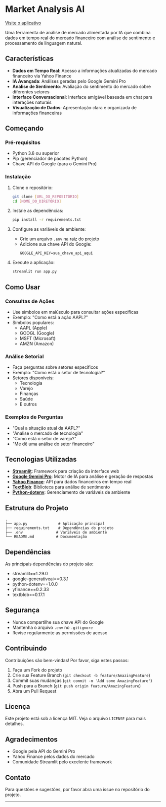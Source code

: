 # Market Analysis AI

[Visite o aplicativo](https://tp3desapps-un55mfy9dhtqvtfdubxvsh.streamlit.app/)


Uma ferramenta de análise de mercado alimentada por IA que combina dados em tempo real do mercado financeiro com análise de sentimento e processamento de linguagem natural.

## Características

- **Dados em Tempo Real**: Acesso a informações atualizadas do mercado financeiro via Yahoo Finance
- **IA Avançada**: Análises geradas pelo Google Gemini Pro
- **Análise de Sentimento**: Avaliação do sentimento do mercado sobre diferentes setores
- **Interface Conversacional**: Interface amigável baseada em chat para interações naturais
- **Visualização de Dados**: Apresentação clara e organizada de informações financeiras

## Começando

### Pré-requisitos

- Python 3.8 ou superior
- Pip (gerenciador de pacotes Python)
- Chave API do Google (para o Gemini Pro)

### Instalação

1. Clone o repositório:
   ```bash
   git clone [URL_DO_REPOSITÓRIO]
   cd [NOME_DO_DIRETÓRIO]
   ```

2. Instale as dependências:
   ```bash
   pip install -r requirements.txt
   ```

3. Configure as variáveis de ambiente:
   - Crie um arquivo `.env` na raiz do projeto
   - Adicione sua chave API do Google:
     ```
     GOOGLE_API_KEY=sua_chave_api_aqui
     ```

4. Execute a aplicação:
   ```bash
   streamlit run app.py
   ```

## Como Usar

### Consultas de Ações
- Use símbolos em maiúsculo para consultar ações específicas
- Exemplo: "Como está a ação AAPL?"
- Símbolos populares:
  - AAPL (Apple)
  - GOOGL (Google)
  - MSFT (Microsoft)
  - AMZN (Amazon)

### Análise Setorial
- Faça perguntas sobre setores específicos
- Exemplo: "Como está o setor de tecnologia?"
- Setores disponíveis:
  - Tecnologia
  - Varejo
  - Finanças
  - Saúde
  - E outros

### Exemplos de Perguntas
- "Qual a situação atual da AAPL?"
- "Analise o mercado de tecnologia"
- "Como está o setor de varejo?"
- "Me dê uma análise do setor financeiro"

## Tecnologias Utilizadas

- **[Streamlit](https://streamlit.io/)**: Framework para criação da interface web
- **[Google Gemini Pro](https://ai.google.dev/)**: Motor de IA para análise e geração de respostas
- **[Yahoo Finance](https://finance.yahoo.com/)**: API para dados financeiros em tempo real
- **[TextBlob](https://textblob.readthedocs.io/)**: Biblioteca para análise de sentimento
- **[Python-dotenv](https://github.com/theskumar/python-dotenv)**: Gerenciamento de variáveis de ambiente

## Estrutura do Projeto

```
.
├── app.py              # Aplicação principal
├── requirements.txt    # Dependências do projeto
├── .env               # Variáveis de ambiente
└── README.md          # Documentação
```

## Dependências

As principais dependências do projeto são:
- streamlit==1.29.0
- google-generativeai==0.3.1
- python-dotenv==1.0.0
- yfinance==0.2.33
- textblob==0.17.1

## Segurança

- Nunca compartilhe sua chave API do Google
- Mantenha o arquivo `.env` no `.gitignore`
- Revise regularmente as permissões de acesso

## Contribuindo

Contribuições são bem-vindas! Por favor, siga estes passos:

1. Faça um Fork do projeto
2. Crie sua Feature Branch (`git checkout -b feature/AmazingFeature`)
3. Commit suas mudanças (`git commit -m 'Add some AmazingFeature'`)
4. Push para a Branch (`git push origin feature/AmazingFeature`)
5. Abra um Pull Request

## Licença

Este projeto está sob a licença MIT. Veja o arquivo `LICENSE` para mais detalhes.

## Agradecimentos

- Google pela API do Gemini Pro
- Yahoo Finance pelos dados do mercado
- Comunidade Streamlit pelo excelente framework

## Contato

Para questões e sugestões, por favor abra uma issue no repositório do projeto.

---


